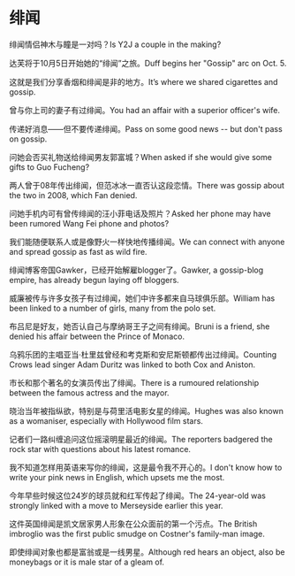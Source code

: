 # 绯闻

<p><span class="chinese">绯闻情侣神木与瞳是一对吗？</span><span class="english">Is Y2J a couple in the making?</span></p>

<p><span class="chinese">达芙将于10月5日开始她的“绯闻”之旅。</span><span class="english">Duff begins her "Gossip" arc on Oct. 5.</span></p>

<p><span class="chinese">这就是我们分享香烟和绯闻是非的地方。</span><span class="english">It’s where we shared cigarettes and gossip.</span></p>

<p><span class="chinese">曾与你上司的妻子有过绯闻。</span><span class="english">You had an affair with a superior officer's wife.</span></p>

<p><span class="chinese">传递好消息——但不要传递绯闻。</span><span class="english">Pass on some good news -- but don't pass on gossip.</span></p>

<p><span class="chinese">问她会否买礼物送给绯闻男友郭富城？</span><span class="english">When asked if she would give some gifts to Guo Fucheng?</span></p>

<p><span class="chinese">两人曾于08年传出绯闻，但范冰冰一直否认这段恋情。</span><span class="english">There was gossip about the two in 2008, which Fan denied.</span></p>

<p><span class="chinese">问她手机内可有曾传绯闻的汪小菲电话及照片？</span><span class="english">Asked her phone may have been rumored Wang Fei phone and photos?</span></p>

<p><span class="chinese">我们能随便联系人或是像野火一样快地传播绯闻。</span><span class="english">We can connect with anyone and spread gossip as fast as wild fire.</span></p>

<p><span class="chinese">绯闻博客帝国Gawker，已经开始解雇blogger了。</span><span class="english">Gawker, a gossip-blog empire, has already begun laying off bloggers.</span></p>

<p><span class="chinese">威廉被传与许多女孩子有过绯闻，她们中许多都来自马球俱乐部。</span><span class="english">William has been linked to a number of girls, many from the polo set.</span></p>

<p><span class="chinese">布吕尼是好友，她否认自己与摩纳哥王子之间有绯闻。</span><span class="english">Bruni is a friend, she denied his affair between the Prince of Monaco.</span></p>

<p><span class="chinese">乌鸦乐团的主唱亚当·杜里兹曾经和考克斯和安尼斯顿都传出过绯闻。</span><span class="english">Counting Crows lead singer Adam Duritz was linked to both Cox and Aniston.</span></p>

<p><span class="chinese">市长和那个著名的女演员传出了绯闻。</span><span class="english">There is a rumoured relationship between the famous actress and the mayor.</span></p>

<p><span class="chinese">晓治当年被指纵欲，特别是与荷里活电影女星的绯闻。</span><span class="english">Hughes was also known as a womaniser, especially with Hollywood film stars.</span></p>

<p><span class="chinese">记者们一路纠缠追问这位摇滚明星最近的绯闻。</span><span class="english">The reporters badgered the rock star with questions about his latest romance.</span></p>

<p><span class="chinese">我不知道怎样用英语来写你的绯闻，这是最令我不开心的。</span><span class="english">I don't know how to write your pink news in English, which upsets me the most.</span></p>

<p><span class="chinese">今年早些时候这位24岁的球员就和红军传起了绯闻。</span><span class="english">The 24-year-old was strongly linked with a move to Merseyside earlier this year.</span></p>

<p><span class="chinese">这件英国绯闻是凯文居家男人形象在公众面前的第一个污点。</span><span class="english">The British imbroglio was the first public smudge on Costner's family-man image.</span></p>

<p><span class="chinese">即使绯闻对象也都是富翁或是一线男星。</span><span class="english">Although red hears an object, also be moneybags or it is male star of a gleam of.</span></p>

